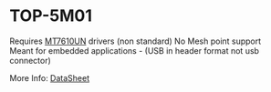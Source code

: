# TOP-5M01

Requires [MT7610UN](https://github.com/ulli-kroll/mt7610u) drivers (non standard)
No Mesh point support  
Meant for embedded applications - (USB in header format not usb connector)  

More Info: [DataSheet](TOP-5M01-product-datasheet-20150922-V1.0.pdf)

